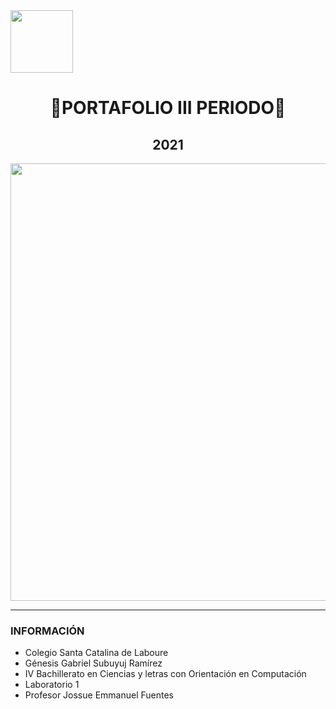 <img width="100px" src="https://static.wixstatic.com/media/d1b317_30d85a06c73e4bc7bf0952829a1cddb1~mv1.png/v1/crop/x_0,y_4,w_775,h_349/fill/w_408,h_172,al_c,q_85,usm_0.66_1.00_0.01/d1b317_30d85a06c73e4bc7bf0952829a1cddb1~mv1.webp">
<h1 align= "center">
🔮PORTAFOLIO III PERIODO🔮
</h1>
<h2 align="center">
2021
</h2>
<img width="700px" src="https://definicion.de/wp-content/uploads/2008/03/computadora-1.jpg" align="center">

------------

### INFORMACIÓN

- Colegio Santa Catalina de Laboure
- Génesis Gabriel Subuyuj Ramírez
- IV Bachillerato en Ciencias y letras con Orientación en Computación
- Laboratorio 1
- Profesor Jossue Emmanuel Fuentes


